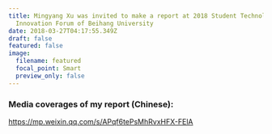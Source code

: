 ```yaml
---
title: Mingyang Xu was invited to make a report at 2018 Student Technology
  Innovation Forum of Beihang University
date: 2018-03-27T04:17:55.349Z
draft: false
featured: false
image:
  filename: featured
  focal_point: Smart
  preview_only: false
---
```

### **Media coverages of my report (Chinese):**

<https://mp.weixin.qq.com/s/APqf6tePsMhRvxHFX-FElA>